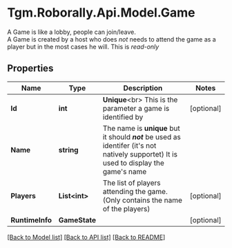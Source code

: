 # Tgm.Roborally.Api.Model.Game
A Game is like a lobby, people can join/leave.<br> A Game is created by a host who does *not* needs to attend the game as a player but in the most cases he will. This is *read-only*
## Properties

Name | Type | Description | Notes
------------ | ------------- | ------------- | -------------
**Id** | **int** | **Unique**&lt;br&gt; This is the parameter a game is identified by | [optional] 
**Name** | **string** | The name is **unique** but it should ***not*** be used as identifer (it&#39;s not natively supportet) It is used to display the game&#39;s name | 
**Players** | **List&lt;int&gt;** | The list of players attending the game. (Only contains the name of the players) | [optional] 
**RuntimeInfo** | **GameState** |  | [optional] 

[[Back to Model list]](../README.md#documentation-for-models) [[Back to API list]](../README.md#documentation-for-api-endpoints) [[Back to README]](../README.md)

